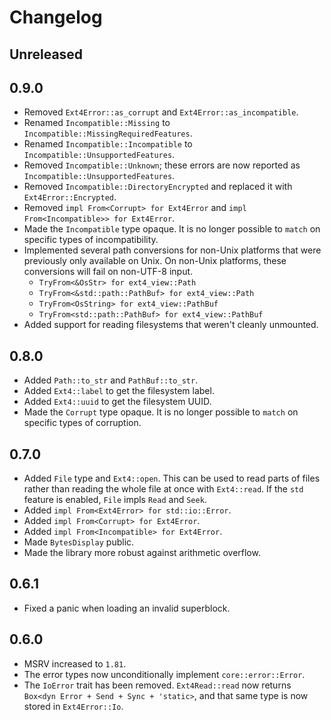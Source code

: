 # Changelog

## Unreleased

## 0.9.0

* Removed `Ext4Error::as_corrupt` and `Ext4Error::as_incompatible`.
* Renamed `Incompatible::Missing` to `Incompatible::MissingRequiredFeatures`.
* Renamed `Incompatible::Incompatible` to `Incompatible::UnsupportedFeatures`.
* Removed `Incompatible::Unknown`; these errors are now reported as
  `Incompatible::UnsupportedFeatures`.
* Removed `Incompatible::DirectoryEncrypted` and replaced it with
  `Ext4Error::Encrypted`.
* Removed `impl From<Corrupt> for Ext4Error` and
  `impl From<Incompatible>> for Ext4Error`.
* Made the `Incompatible` type opaque. It is no longer possible to
  `match` on specific types of incompatibility.
* Implemented several path conversions for non-Unix platforms that were
  previously only available on Unix. On non-Unix platforms, these
  conversions will fail on non-UTF-8 input.
  * `TryFrom<&OsStr> for ext4_view::Path`
  * `TryFrom<&std::path::PathBuf> for ext4_view::Path`
  * `TryFrom<OsString> for ext4_view::PathBuf`
  * `TryFrom<std::path::PathBuf> for ext4_view::PathBuf`
* Added support for reading filesystems that weren't cleanly unmounted.

## 0.8.0

* Added `Path::to_str` and `PathBuf::to_str`.
* Added `Ext4::label` to get the filesystem label.
* Added `Ext4::uuid` to get the filesystem UUID.
* Made the `Corrupt` type opaque. It is no longer possible to `match` on
  specific types of corruption.

## 0.7.0

* Added `File` type and `Ext4::open`. This can be used to read parts of
  files rather than reading the whole file at once with `Ext4::read`. If
  the `std` feature is enabled, `File` impls `Read` and `Seek`.
* Added `impl From<Ext4Error> for std::io::Error`.
* Added `impl From<Corrupt> for Ext4Error`.
* Added `impl From<Incompatible> for Ext4Error`.
* Made `BytesDisplay` public.
* Made the library more robust against arithmetic overflow.

## 0.6.1

* Fixed a panic when loading an invalid superblock.

## 0.6.0

* MSRV increased to `1.81`.
* The error types now unconditionally implement `core::error::Error`.
* The `IoError` trait has been removed. `Ext4Read::read` now returns
  `Box<dyn Error + Send + Sync + 'static>`, and that same type is now
  stored in `Ext4Error::Io`.
